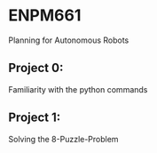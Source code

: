 # ENPM661
Planning for Autonomous Robots

## Project 0:
Familiarity with the python commands

## Project 1:
Solving the 8-Puzzle-Problem
